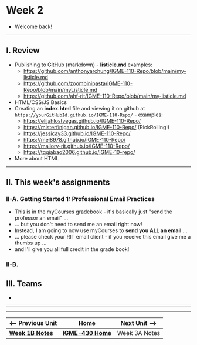 # Week 2

- Welcome back!

---
  
## I. Review

- Publishing to GitHub (markdown) - **listicle.md** examples:
  - https://github.com/anthonyarchung/IGME-110-Repo/blob/main/my-listicle.md
  - https://github.com/zoombinipasta/IGME-110-Repo/blob/main/myListicle.md
  - https://github.com/ahf-rit/IGME-110-Repo/blob/main/my-listicle.md
- HTML/CSS/JS Basics
- Creating an **index.html** file and viewing it on github at `https://yourGitHubId.github.io/IGME-110-Repo/` - examples:
  - https://elijahlostvegas.github.io/IGME-110-Repo/
  - https://misterfinigan.github.io/IGME-110-Repo/ (RickRolling!)
  - https://jessicay33.github.io/IGME-110-Repo/
  - https://mel8978.github.io/IGME-110-Repo/
  - https://mallory-rit.github.io/IGME-110-Repo/
  - https://tqgiabao2006.github.io/IGME-10-repo/
- More about HTML

---

## II. This week's assignments

### II-A. Getting Started 1: Professional Email Practices
- This is in the myCourses gradebook - it's basically just "send the professor an email" ...
- ... but you don't need to send me an email right now!
- Instead, **I** am going to now use myCourses to **send you ALL an email** ...
- ... please check your RIT email client - if you receive this email give me a thumbs up ...
- and I'll give you all full credit in the grade book!

### II-B. 
  
## III. Teams
- 

---
---

| <-- Previous Unit | Home | Next Unit -->
| --- | --- | --- 
|  [**Week 1B Notes**](1B.md)  |  [**IGME-430 Home**](../) | Week 3A Notes
